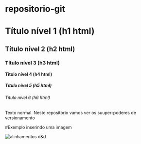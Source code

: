 # repositorio-git
# Título nível 1 (h1 html)
## Título nível 2 (h2 html)
### Título nível 3 (h3 html)
#### Título nível 4 (h4 html)
##### Título nível 5 (h5 html)
###### Título nível 6 (h6 html)

Texto normal. Neste repositório vamos ver os suuper-poderes de versionamento

#Exemplo inserindo uma imagem

![alinhamentos d&d](https://www.rederpg.com.br/wp/wp-content/uploads/2020/05/Alinhamentos-2.jpg)
